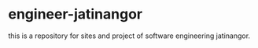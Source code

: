 # engineer-jatinangor
this is a repository for sites and project of software engineering jatinangor.
